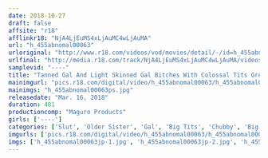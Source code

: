 ```yaml
---
date: 2018-10-27
draft: false
affsite: "r18"
afflinkr18: "NjA4LjEuMS4xLjAuMC4wLjAuMA"
url: "h_455abnomal00063"
urloriginal: "http://www.r18.com/videos/vod/movies/detail/-/id=h_455abnomal00063"
urlfinal: "http://media.r18.com/track/NjA4LjEuMS4xLjAuMC4wLjAuMA/videos/vod/movies/detail/-/id=h_455abnomal00063"
samplevid: "----"
title: "Tanned Gal And Light Skinned Gal Bitches With Colossal Tits Greatest Hits Collection Highlights 8 Hours"
mainimgurl: "pics.r18.com/digital/video/h_455abnomal00063/h_455abnomal00063ps.jpg"
mainimgs: "h_455abnomal00063ps.jpg"
releasedate: "Mar. 16, 2018"
duration: 481
productioncomp: "Maguro Products"
girls: ['----']
categories: ['Slut', 'Older Sister', 'Gal', 'Big Tits', 'Chubby', 'Big Asses', 'Miniskirt', 'Compilation', 'Over 4 Hours', 'Hi-Def']
imgurls: ['pics.r18.com/digital/video/h_455abnomal00063/h_455abnomal00063jp-1.jpg', 'pics.r18.com/digital/video/h_455abnomal00063/h_455abnomal00063jp-2.jpg', 'pics.r18.com/digital/video/h_455abnomal00063/h_455abnomal00063jp-3.jpg', 'pics.r18.com/digital/video/h_455abnomal00063/h_455abnomal00063jp-4.jpg', 'pics.r18.com/digital/video/h_455abnomal00063/h_455abnomal00063jp-5.jpg', 'pics.r18.com/digital/video/h_455abnomal00063/h_455abnomal00063jp-6.jpg', 'pics.r18.com/digital/video/h_455abnomal00063/h_455abnomal00063jp-7.jpg', 'pics.r18.com/digital/video/h_455abnomal00063/h_455abnomal00063jp-8.jpg', 'pics.r18.com/digital/video/h_455abnomal00063/h_455abnomal00063jp-9.jpg', 'pics.r18.com/digital/video/h_455abnomal00063/h_455abnomal00063jp-10.jpg', 'pics.r18.com/digital/video/h_455abnomal00063/h_455abnomal00063jp-11.jpg', 'pics.r18.com/digital/video/h_455abnomal00063/h_455abnomal00063jp-12.jpg', 'pics.r18.com/digital/video/h_455abnomal00063/h_455abnomal00063jp-13.jpg', 'pics.r18.com/digital/video/h_455abnomal00063/h_455abnomal00063jp-14.jpg', 'pics.r18.com/digital/video/h_455abnomal00063/h_455abnomal00063jp-15.jpg', 'pics.r18.com/digital/video/h_455abnomal00063/h_455abnomal00063jp-16.jpg', 'pics.r18.com/digital/video/h_455abnomal00063/h_455abnomal00063jp-17.jpg', 'pics.r18.com/digital/video/h_455abnomal00063/h_455abnomal00063jp-18.jpg', 'pics.r18.com/digital/video/h_455abnomal00063/h_455abnomal00063jp-19.jpg', 'pics.r18.com/digital/video/h_455abnomal00063/h_455abnomal00063jp-20.jpg']
imgs: ['h_455abnomal00063jp-1.jpg', 'h_455abnomal00063jp-2.jpg', 'h_455abnomal00063jp-3.jpg', 'h_455abnomal00063jp-4.jpg', 'h_455abnomal00063jp-5.jpg', 'h_455abnomal00063jp-6.jpg', 'h_455abnomal00063jp-7.jpg', 'h_455abnomal00063jp-8.jpg', 'h_455abnomal00063jp-9.jpg', 'h_455abnomal00063jp-10.jpg', 'h_455abnomal00063jp-11.jpg', 'h_455abnomal00063jp-12.jpg', 'h_455abnomal00063jp-13.jpg', 'h_455abnomal00063jp-14.jpg', 'h_455abnomal00063jp-15.jpg', 'h_455abnomal00063jp-16.jpg', 'h_455abnomal00063jp-17.jpg', 'h_455abnomal00063jp-18.jpg', 'h_455abnomal00063jp-19.jpg', 'h_455abnomal00063jp-20.jpg']
---
```

